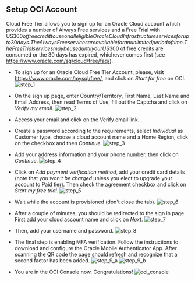 ## Setup OCI Account
Cloud Free Tier allows you to sign up for an Oracle Cloud account which provides a number of Always Free services and a Free Trial with US$300 of free credit to use on all eligible Oracle Cloud Infrastructure services for up to 30 days. The Always Free services are available for an unlimited period of time. The Free Trial services may be used until your US$300 of free credits are consumed or the 30 days has expired, whichever comes first (see https://www.oracle.com/sg/cloud/free/faq/).
* To sign up for an Oracle Cloud Free Tier Account, please, visit https://www.oracle.com/mysql/free/, and click on *Start for free* on OCI.
![step_1](images/oci_step_1.png)

* On the sign up page, enter Country/Territory, First Name, Last Name and Email Address, then read Terms of Use, fill out the Captcha and click on *Verify my email*.
![step_2](images/oci_step_2.png)

* Access your email and click on the Verify email link.

* Create a password according to the requirements, select *Individual* as Customer type, choose a cloud account name and a Home Region, click on the checkbox and then *Continue*.
![step_3](images/oci_step_3.png)

* Add your address information and your phone number, then click on *Continue*.
![step_4](images/oci_step_4.png)

* Click on *Add payment verification method*, add your credit card details (note that *you won't be charged* unless you elect to upgrade your account to Paid tier). Then check the agreement checkbox and click on *Start my free trial*.
![step_5](images/oci_step_5.png)

* Wait while the account is provisioned (don't close the tab).
![step_6](images/oci_step_6.png)

* After a couple of minutes, you should be redirected to the sign in page. First add your cloud account name and click on *Next*.
![step_7](images/oci_step_7.png)

* Then, add your username and password.
![step_8](images/oci_step_8.png)

* The final step is enabling MFA verification. Follow the instructions to download and configure the Oracle Mobile Authenticator App. After scanning the QR code the page should refresh and recognize that a second factor has been added.
![step_9_a](images/oci_step_9_a.png)
![step_9_b](images/oci_step_9_b.png)

* You are in the OCI Console now. Congratulations!
![oci_console](images/oci_console.png)

